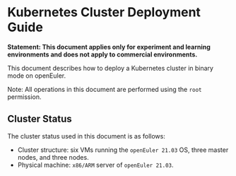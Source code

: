 # Kubernetes Cluster Deployment Guide**Statement: This document applies only for experiment and learning environments and does not apply to commercial environments.**This document describes how to deploy a Kubernetes cluster in binary mode on openEuler.Note: All operations in this document are performed using the `root` permission.## Cluster StatusThe cluster status used in this document is as follows:- Cluster structure: six VMs running the `openEuler 21.03` OS, three master nodes, and three nodes.- Physical machine: `x86/ARM` server of `openEuler 21.03`.
